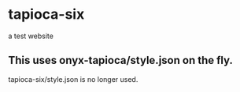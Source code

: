 # tapioca-six
a test website

## This uses onyx-tapioca/style.json on the fly.
tapioca-six/style.json is no longer used. 
